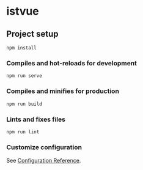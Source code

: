 # istvue

## Project setup
```
npm install
```

### Compiles and hot-reloads for development
``` 
npm run serve
```

### Compiles and minifies for production
```
npm run build
```

### Lints and fixes files
```
npm run lint
```

### Customize configuration
See [Configuration Reference](https://cli.vuejs.org/config/).
